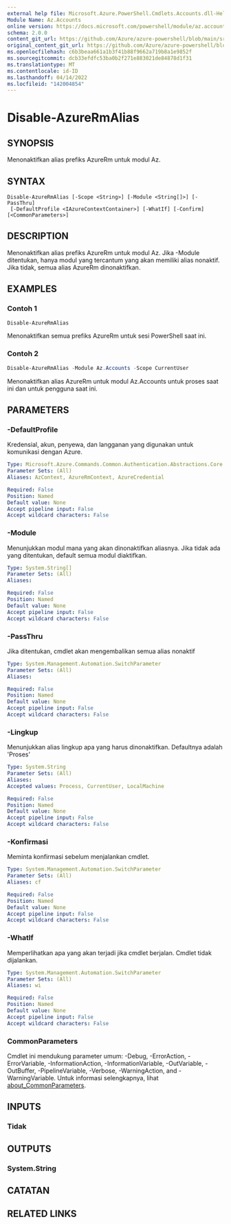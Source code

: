 ```yaml
---
external help file: Microsoft.Azure.PowerShell.Cmdlets.Accounts.dll-Help.xml
Module Name: Az.Accounts
online version: https://docs.microsoft.com/powershell/module/az.accounts/disable-azurermalias
schema: 2.0.0
content_git_url: https://github.com/Azure/azure-powershell/blob/main/src/Accounts/Accounts/help/Disable-AzureRmAlias.md
original_content_git_url: https://github.com/Azure/azure-powershell/blob/main/src/Accounts/Accounts/help/Disable-AzureRmAlias.md
ms.openlocfilehash: c6b3beaa661a1b3f41b88f9662a719b8a1e9852f
ms.sourcegitcommit: dcb33efdfc53ba0b2f271e883021de84878d1f31
ms.translationtype: MT
ms.contentlocale: id-ID
ms.lasthandoff: 04/14/2022
ms.locfileid: "142004854"
---
```

# Disable-AzureRmAlias

## SYNOPSIS
Menonaktifkan alias prefiks AzureRm untuk modul Az.

## SYNTAX

```
Disable-AzureRmAlias [-Scope <String>] [-Module <String[]>] [-PassThru]
 [-DefaultProfile <IAzureContextContainer>] [-WhatIf] [-Confirm] [<CommonParameters>]
```

## DESCRIPTION
Menonaktifkan alias prefiks AzureRm untuk modul Az. Jika -Module ditentukan, hanya modul yang tercantum yang akan memiliki alias nonaktif. Jika tidak, semua alias AzureRm dinonaktifkan.

## EXAMPLES

### Contoh 1
```powershell
Disable-AzureRmAlias
```

Menonaktifkan semua prefiks AzureRm untuk sesi PowerShell saat ini.

### Contoh 2
```powershell
Disable-AzureRmAlias -Module Az.Accounts -Scope CurrentUser
```

Menonaktifkan alias AzureRm untuk modul Az.Accounts untuk proses saat ini dan untuk pengguna saat ini.

## PARAMETERS

### -DefaultProfile
Kredensial, akun, penyewa, dan langganan yang digunakan untuk komunikasi dengan Azure.

```yaml
Type: Microsoft.Azure.Commands.Common.Authentication.Abstractions.Core.IAzureContextContainer
Parameter Sets: (All)
Aliases: AzContext, AzureRmContext, AzureCredential

Required: False
Position: Named
Default value: None
Accept pipeline input: False
Accept wildcard characters: False
```

### -Module
Menunjukkan modul mana yang akan dinonaktifkan aliasnya.
Jika tidak ada yang ditentukan, default semua modul diaktifkan.

```yaml
Type: System.String[]
Parameter Sets: (All)
Aliases:

Required: False
Position: Named
Default value: None
Accept pipeline input: False
Accept wildcard characters: False
```

### -PassThru
Jika ditentukan, cmdlet akan mengembalikan semua alias nonaktif

```yaml
Type: System.Management.Automation.SwitchParameter
Parameter Sets: (All)
Aliases:

Required: False
Position: Named
Default value: None
Accept pipeline input: False
Accept wildcard characters: False
```

### -Lingkup
Menunjukkan alias lingkup apa yang harus dinonaktifkan. Defaultnya adalah 'Proses'

```yaml
Type: System.String
Parameter Sets: (All)
Aliases:
Accepted values: Process, CurrentUser, LocalMachine

Required: False
Position: Named
Default value: None
Accept pipeline input: False
Accept wildcard characters: False
```

### -Konfirmasi
Meminta konfirmasi sebelum menjalankan cmdlet.

```yaml
Type: System.Management.Automation.SwitchParameter
Parameter Sets: (All)
Aliases: cf

Required: False
Position: Named
Default value: None
Accept pipeline input: False
Accept wildcard characters: False
```

### -WhatIf
Memperlihatkan apa yang akan terjadi jika cmdlet berjalan.
Cmdlet tidak dijalankan.

```yaml
Type: System.Management.Automation.SwitchParameter
Parameter Sets: (All)
Aliases: wi

Required: False
Position: Named
Default value: None
Accept pipeline input: False
Accept wildcard characters: False
```

### CommonParameters
Cmdlet ini mendukung parameter umum: -Debug, -ErrorAction, -ErrorVariable, -InformationAction, -InformationVariable, -OutVariable, -OutBuffer, -PipelineVariable, -Verbose, -WarningAction, and -WarningVariable. Untuk informasi selengkapnya, lihat [about_CommonParameters](http://go.microsoft.com/fwlink/?LinkID=113216).

## INPUTS

### Tidak

## OUTPUTS

### System.String

## CATATAN

## RELATED LINKS
